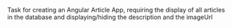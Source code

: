 Task for creating an Angular Article App, requiring the display of all articles in the database and displaying/hiding the description and the imageUrl
